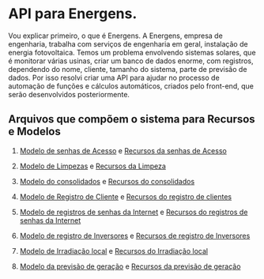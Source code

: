 # API para Energens.

Vou explicar primeiro, o que é Energens. A Energens, empresa de engenharia, trabalha com serviços de engenharia em geral, instalação de energia fotovoltaica. Temos um problema envolvendo sistemas solares, que é monitorar várias usinas, criar um banco de dados enorme, com registros, dependendo do nome, cliente, tamanho do sistema, parte de previsão de dados. Por isso resolvi criar uma API para ajudar no processo de automação de funções e cálculos automáticos, criados pelo front-end, que serão desenvolvidos posteriormente.

## Arquivos que compõem o sistema para Recursos e Modelos

1. [Modelo de senhas de Acesso](models/accessPassword.py) e [Recursos da senhas de Acesso](resources/accessPassword.py)

2. [Modelo de Limpezas](models/cleanings.py) e [Recursos da Limpeza](resources/cleanings.py)

3. [Modelo do consolidados](models/consolidated.py) e [Recursos do consolidados](resources/consolidated.py)

4. [Modelo de Registro de Cliente](models/customerRegistration.py) e [Recursos do registro de clientes](resources/customerRegistration.py)

5. [Modelo de registros de senhas da Internet](models/internetPasswords.py) e [Recursos do registros de senhas da Internet](resources/internetPasswords.py)

6. [Modelo de registro de Inversores](models/inverter.py) e [Recursos de registro de Inversores](resources/inverter.py)

7. [Modelo de Irradiação local](models/localIrradiation.py) e [Recursos do Irradiação local](resources/localIrradiation.py)

8. [Modelo da previsão de geração](models/predicted.py) e [Recursos da previsão de geração](resources/predicted.py)

